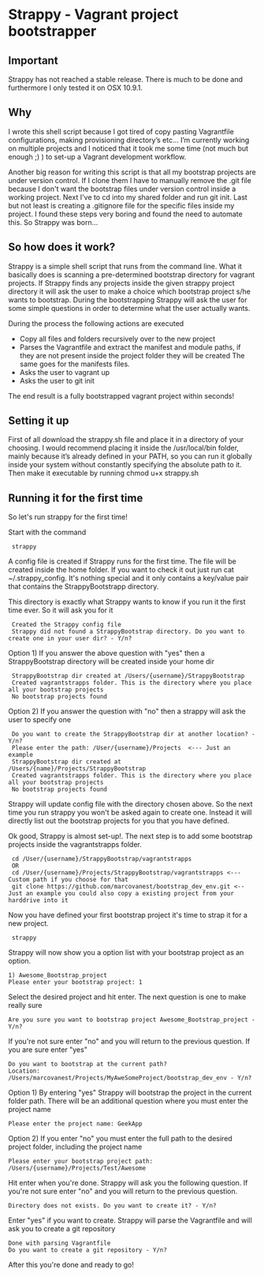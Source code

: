 # Strappy - Vagrant project bootstrapper

## Important

Strappy has not reached a stable release. There is much to be done and furthermore I only tested it on OSX 10.9.1.

## Why

I wrote this shell script because I got tired of copy pasting Vagrantfile configurations, making provisioning directory’s etc… I’m currently working on multiple projects and I noticed that it took me some time (not much but enough ;) ) to set-up a Vagrant development workflow.

Another big reason for writing this script is that all my bootstrap projects are under version control. If I clone them I have to manually remove the .git file because I don't want the bootstrap files under version control inside a working project. Next I've to cd into my shared folder and run git init. Last but not least is creating a .gitignore file for the specific files inside my project. I found these steps very boring and found the need to automate this. So Strappy was born...

## So how does it work?

Strappy is a simple shell script that runs from the command line. What it basically does is scanning a pre-determined bootstrap directory for vagrant projects. If Strappy finds any projects inside the given strappy project directory it will ask the user to make a choice which bootstrap project s/he wants to bootstrap. During the bootstrapping Strappy will ask the user for some simple questions in order to determine what the user actually wants.

During the process the following actions are executed

* Copy all files and folders recursively over to the new project
* Parses the Vagrantfile and extract the manifest and module paths, if they are not present inside the project folder they will be created
   The same goes for the manifests files.
* Asks the user to vagrant up
* Asks the user to git init

The end result is a fully bootstrapped vagrant project within seconds!

## Setting it up

First of all download the strappy.sh file and place it in a directory of your choosing. I would recommend placing it inside the /usr/local/bin folder, mainly because it’s already defined in your PATH, so you can run it globally inside your system without constantly specifying the absolute path to it.
Then make it executable by running chmod u+x strappy.sh

## Running it for the first time

So let's run strappy for the first time!

Start with the command

     strappy

A config file is created if Strappy runs for the first time. The file will be created inside the home folder. If you want to check it out just run cat ~/.strappy_config. It's nothing special and it only contains a key/value pair that contains the StrappyBootstrapp directory.

This directory is exactly what Strappy wants to know if you run it the first time ever. So it will ask you for it

     Created the Strappy config file
     Strappy did not found a StrappyBootstrap directory. Do you want to create one in your user dir? - Y/n?

Option 1) If you answer the above question with "yes" then a StrappyBootstrap directory will be created inside your home dir

     StrappyBootstrap dir created at /Users/{username}/StrappyBootstrap
     Created vagrantstrapps folder. This is the directory where you place all your bootstrap projects
     No bootstrap projects found

Option 2) If you answer the question with "no" then a strappy will ask the user to specify one

     Do you want to create the StrappyBootstrap dir at another location? - Y/n?
     Please enter the path: /User/{username}/Projects  <--- Just an example
     StrappyBootstrap dir created at /Users/{name}/Projects/StrappyBootstrap
     Created vagrantstrapps folder. This is the directory where you place all your bootstrap projects
     No bootstrap projects found

Strappy will update config file with the directory chosen above. So the next time you run strappy you won't be asked again to create one. Instead it will directly list out the bootstrap projects for you that you have defined.

Ok good, Strappy is almost set-up!. The next step is to add some bootstrap projects inside the vagrantstrapps folder.

     cd /User/{username}/StrappyBootstrap/vagrantstrapps
     OR
     cd /User/{username}/Projects/StrappyBootstrap/vagrantstrapps <--- Custom path if you choose for that
     git clone https://github.com/marcovanest/bootstrap_dev_env.git <-- Just an example you could also copy a existing project from your harddrive into it

Now you have defined your first bootstrap project it's time to strap it for a new project.

     strappy

Strappy will now show you a option list with your bootstrap project as an option.

    1) Awesome_Bootstrap_project
    Please enter your bootstrap project: 1

Select the desired project and hit enter. The next question is one to make really sure

    Are you sure you want to bootstrap project Awesome_Bootstrap_project - Y/n?

If you're not sure enter "no" and you will return to the previous question. If you are sure enter "yes"

    Do you want to bootstrap at the current path?
    Location: /Users/marcovanest/Projects/MyAweSomeProject/bootstrap_dev_env - Y/n?

Option 1) By entering "yes" Strappy will bootstrap the project in the current folder path. There will be an additional question where you must enter the project name

    Please enter the project name: GeekApp

Option 2) If you enter "no" you must enter the full path to the desired project folder, including the project name

    Please enter your bootstrap project path: /Users/{username}/Projects/Test/Awesome

Hit enter when you're done. Strappy will ask you the following question. If you're not sure enter "no" and you will return to the previous question.

    Directory does not exists. Do you want to create it? - Y/n?

Enter "yes" if you want to create. Strappy will parse the Vagrantfile and will ask you to create a git repository

    Done with parsing Vagrantfile
    Do you want to create a git repository - Y/n?

After this you're done and ready to go!